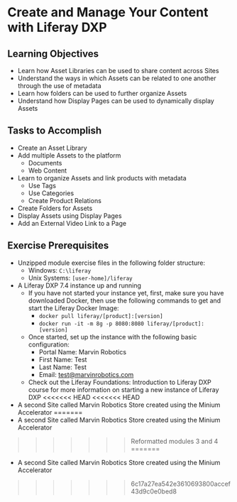 # Create and Manage Your Content with Liferay DXP

## Learning Objectives

* Learn how Asset Libraries can be used to share content across Sites
* Understand the ways in which Assets can be related to one another through the use of metadata
* Learn how folders can be used to further organize Assets
* Understand how Display Pages can be used to dynamically display Assets

## Tasks to Accomplish

* Create an Asset Library
* Add multiple Assets to the platform
    - Documents
    - Web Content
* Learn to organize Assets and link products with metadata
    - Use Tags
    - Use Categories
    - Create Product Relations 
* Create Folders for Assets
* Display Assets using Display Pages
* Add an External Video Link to a Page

## Exercise Prerequisites

* Unzipped module exercise files in the following folder structure:
	* Windows: `C:\liferay`
	* Unix Systems: `[user-home]/liferay`
* A Liferay DXP 7.4 instance up and running
    - If you have not started your instance yet, first, make sure you have downloaded Docker, then use the following commands to get and start the Liferay Docker Image: 
        * `docker pull liferay/[product]:[version]`
        * `docker run -it -m 8g -p 8080:8080 liferay/[product]:[version]`
    - Once started, set up the instance with the following basic configuration:
        * Portal Name: Marvin Robotics
        * First Name: Test
        * Last Name: Test
        * Email: test@marvinrobotics.com
    - Check out the Liferay Foundations: Introduction to Liferay DXP course for more information on starting a new instance of Liferay DXP
<<<<<<< HEAD
<<<<<<< HEAD
* A second Site called Marvin Robotics Store created using the Minium Accelerator
=======
* A second Site called Marvin Robotics Store created using the Minium Accelerator
>>>>>>> Reformatted modules 3 and 4
=======
* A second Site called Marvin Robotics Store created using the Minium Accelerator
>>>>>>> 6c17a27ea542e3610693800accef43d9c0e0bed8
